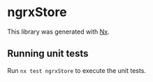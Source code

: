 # ngrxStore

This library was generated with [Nx](https://nx.dev).

## Running unit tests

Run `nx test ngrxStore` to execute the unit tests.
